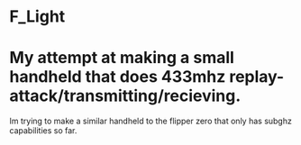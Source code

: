 # F_Light
# My attempt at making a small handheld that does 433mhz replay-attack/transmitting/recieving.
Im trying to make a similar handheld to the flipper zero that only has subghz capabilities so far.
